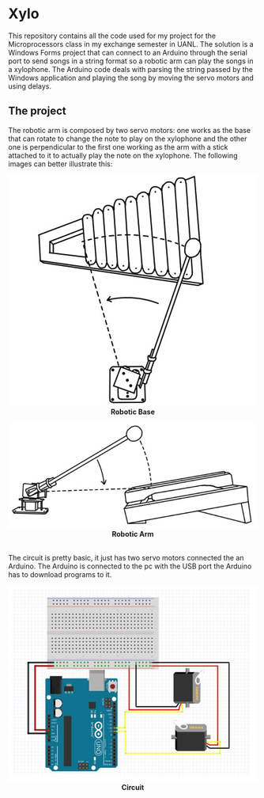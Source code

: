 # Xylo
This repository contains all the code used for my project for the Microprocessors class in my exchange semester in UANL. The solution is a Windows Forms project that can connect to an Arduino through the serial port to send songs in a string format so a robotic arm can play the songs in a xylophone.
The Arduino code deals with parsing the string passed by the Windows application and playing the song by moving the servo motors and using delays.

## The project
The robotic arm is composed by two servo motors: one works as the base that can rotate to change the note to play on the xylophone and the other one is perpendicular to the first one working as the arm with a stick attached to it to actually play the note on the xylophone. The following images can better illustrate this:
<p align="center"><img src="/imgs/xylo1.JPG"><br><b>Robotic Base</b></p>
<p align="center"><img src="/imgs/xylo2.JPG"><br><b>Robotic Arm</b></p><br>
The circuit is pretty basic, it just has two servo motors connected the an Arduino. The Arduino is connected to the pc with the USB port the Arduino has to download programs to it.
<p align="center"><img src="/imgs/circuit.JPG"><br><b>Circuit</b></p>

## 

